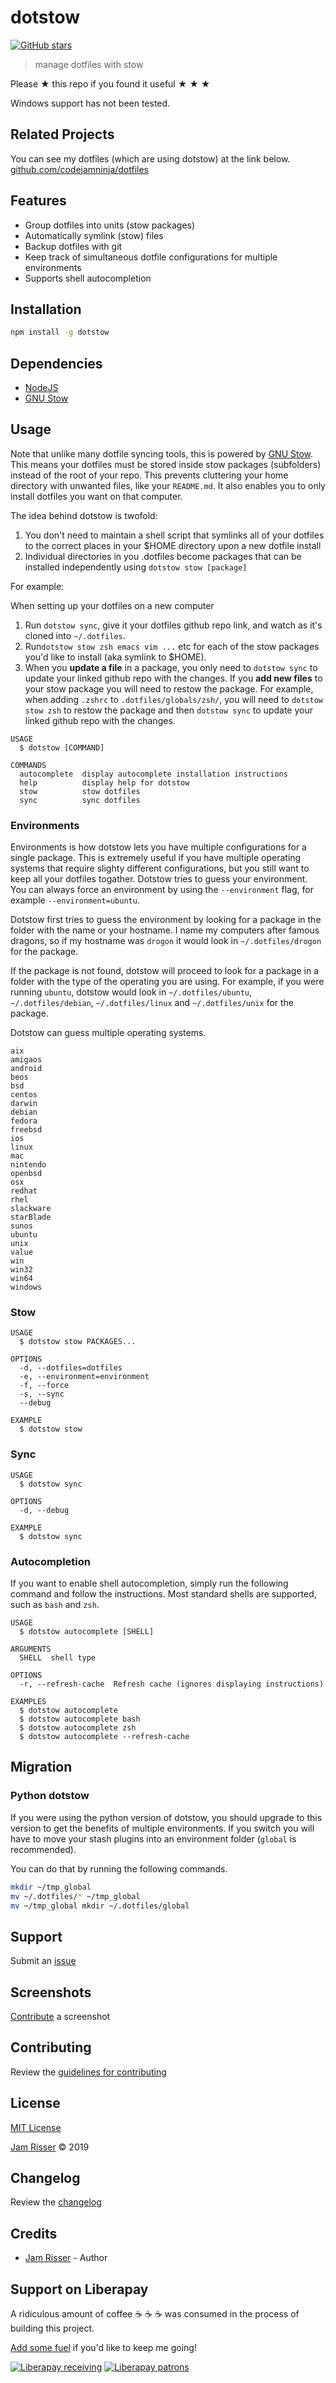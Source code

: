# dotstow

[![GitHub stars](https://img.shields.io/github/stars/codejamninja/dotstow.svg?style=social&label=Stars)](https://github.com/codejamninja/dotstow)

> manage dotfiles with stow

Please ★ this repo if you found it useful ★ ★ ★

Windows support has not been tested.

## Related Projects

You can see my dotfiles (which are using dotstow) at the link below.
[github.com/codejamninja/dotfiles](https://github.com/codejamninja/dotfiles)

## Features

- Group dotfiles into units (stow packages)
- Automatically symlink (stow) files
- Backup dotfiles with git
- Keep track of simultaneous dotfile configurations for multiple environments
- Supports shell autocompletion

## Installation

```sh
npm install -g dotstow
```

## Dependencies

- [NodeJS](https://nodejs.org)
- [GNU Stow](https://www.gnu.org/software/stow)

## Usage

Note that unlike many dotfile syncing tools, this is powered by
[GNU Stow](https://www.gnu.org/software/stow). This means your dotfiles must be stored inside
stow packages (subfolders) instead of the root of your repo. This prevents cluttering your home
directory with unwanted files, like your `README.md`. It also enables you to only install dotfiles
you want on that computer.

The idea behind dotstow is twofold:

1. You don't need to maintain a shell script that symlinks all of your dotfiles to the correct
   places in your \$HOME directory upon a new dotfile install
2. Individual directories in you .dotfiles become packages that can be installed independently
   using `dotstow stow [package]`

For example:

When setting up your dotfiles on a new computer

1. Run `dotstow sync`, give it your dotfiles github repo link, and watch as it's cloned into `~/.dotfiles`.
2. Run`dotstow stow zsh emacs vim ...` etc for each of the stow packages you'd like to install (aka symlink to \$HOME).
3. When you **update a file** in a package, you only need to `dotstow sync` to update your linked github repo
   with the changes. If you **add new files** to your stow package you will need to restow the package.
   For example, when adding `.zshrc` to `.dotfiles/globals/zsh/`, you will need to `dotstow stow zsh` to restow the package
   and then `dotstow sync` to update your linked github repo with the changes.

```
USAGE
  $ dotstow [COMMAND]

COMMANDS
  autocomplete  display autocomplete installation instructions
  help          display help for dotstow
  stow          stow dotfiles
  sync          sync dotfiles
```

### Environments

Environments is how dotstow lets you have multiple configurations for a single package. This is extremely useful
if you have multiple operating systems that require slighty different configurations, but you still want to
keep all your dotfiles togather. Dotstow tries to guess your environment. You can always force an environment
by using the `--environment` flag, for example `--environment=ubuntu`.

Dotstow first tries to guess the environment by looking for a package in the folder with the name or your hostname.
I name my computers after famous dragons, so if my hostname was `drogon` it would look in `~/.dotfiles/drogon` for
the package.

If the package is not found, dotstow will proceed to look for a package in a folder with the type of the operating
you are using. For example, if you were running `ubuntu`, dotstow would look in `~/.dotfiles/ubuntu`, `~/.dotfiles/debian`,
`~/.dotfiles/linux` and `~/.dotfiles/unix` for the package.

Dotstow can guess multiple operating systems.

```
aix
amigaos
android
beos
bsd
centos
darwin
debian
fedora
freebsd
ios
linux
mac
nintendo
openbsd
osx
redhat
rhel
slackware
starBlade
sunos
ubuntu
unix
value
win
win32
win64
windows
```

### Stow

```
USAGE
  $ dotstow stow PACKAGES...

OPTIONS
  -d, --dotfiles=dotfiles
  -e, --environment=environment
  -f, --force
  -s, --sync
  --debug

EXAMPLE
  $ dotstow stow
```

### Sync

```
USAGE
  $ dotstow sync

OPTIONS
  -d, --debug

EXAMPLE
  $ dotstow sync
```

### Autocompletion

If you want to enable shell autocompletion, simply run the following command
and follow the instructions. Most standard shells are supported, such as
`bash` and `zsh`.

```
USAGE
  $ dotstow autocomplete [SHELL]

ARGUMENTS
  SHELL  shell type

OPTIONS
  -r, --refresh-cache  Refresh cache (ignores displaying instructions)

EXAMPLES
  $ dotstow autocomplete
  $ dotstow autocomplete bash
  $ dotstow autocomplete zsh
  $ dotstow autocomplete --refresh-cache
```

## Migration

### Python dotstow

If you were using the python version of dotstow, you should upgrade to
this version to get the benefits of multiple environments. If you switch
you will have to move your stash plugins into an environment folder (`global` is recommended).

You can do that by running the following commands.

```sh
mkdir ~/tmp_global
mv ~/.dotfiles/* ~/tmp_global
mv ~/tmp_global mkdir ~/.dotfiles/global
```

## Support

Submit an [issue](https://github.com/codejamninja/dotstow/issues/new)

## Screenshots

[Contribute](https://github.com/codejamninja/dotstow/blob/master/CONTRIBUTING.md) a screenshot

## Contributing

Review the [guidelines for contributing](https://github.com/codejamninja/dotstow/blob/master/CONTRIBUTING.md)

## License

[MIT License](https://github.com/codejamninja/dotstow/blob/master/LICENSE)

[Jam Risser](https://codejam.ninja) © 2019

## Changelog

Review the [changelog](https://github.com/codejamninja/dotstow/blob/master/CHANGELOG.md)

## Credits

- [Jam Risser](https://codejam.ninja) - Author

## Support on Liberapay

A ridiculous amount of coffee ☕ ☕ ☕ was consumed in the process of building this project.

[Add some fuel](https://liberapay.com/codejamninja/donate) if you'd like to keep me going!

[![Liberapay receiving](https://img.shields.io/liberapay/receives/codejamninja.svg?style=flat-square)](https://liberapay.com/codejamninja/donate)
[![Liberapay patrons](https://img.shields.io/liberapay/patrons/codejamninja.svg?style=flat-square)](https://liberapay.com/codejamninja/donate)

